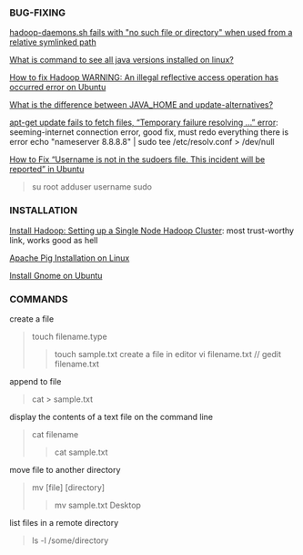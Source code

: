 ### BUG-FIXING
[hadoop-daemons.sh fails with "no such file or directory" when used from a relative symlinked path](https://issues.apache.org/jira/browse/HADOOP-566)

[What is command to see all java versions installed on linux?](https://superuser.com/questions/569633/what-is-command-to-see-all-java-versions-installed-on-linux)

[How to fix Hadoop WARNING: An illegal reflective access operation has occurred error on Ubuntu](https://stackoverflow.com/questions/52155078/how-to-fix-hadoop-warning-an-illegal-reflective-access-operation-has-occurred-e)

[What is the difference between JAVA_HOME and update-alternatives?](https://unix.stackexchange.com/questions/123412/what-is-the-difference-between-java-home-and-update-alternatives)

[apt-get update fails to fetch files, “Temporary failure resolving …” error](https://askubuntu.com/questions/91543/apt-get-update-fails-to-fetch-files-temporary-failure-resolving-error): seeming-internet connection error, good fix, must redo everything there is error
echo "nameserver 8.8.8.8" | sudo tee /etc/resolv.conf > /dev/null

[How to Fix “Username is not in the sudoers file. This incident will be reported” in Ubuntu](https://www.tecmint.com/fix-user-is-not-in-the-sudoers-file-the-incident-will-be-reported-ubuntu/)
> su root
> adduser username sudo


### INSTALLATION 

[Install Hadoop: Setting up a Single Node Hadoop Cluster](https://www.edureka.co/blog/install-hadoop-single-node-hadoop-cluster): most trust-worthy link, works good as hell

[Apache Pig Installation on Linux](https://www.edureka.co/blog/apache-pig-installation)

[Install Gnome on Ubuntu](https://www.wikihow.com/Install-Gnome-on-Ubuntu)

### COMMANDS
create a file 
> touch filename.type
>> touch sample.txt
> create a file in editor
>> vi filename.txt // gedit filename.txt

append to file
> cat > sample.txt

display the contents of a text file on the command line
> cat filename
>> cat sample.txt

move file to another directory
> mv [file] [directory]
>> mv sample.txt Desktop  

list files in a remote directory
> ls -l /some/directory


